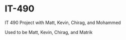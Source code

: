 # IT-490
IT 490 Project with Matt, Kevin, Chirag, and Mohammed

Used to be Matt, Kevin, Chirag, and Matrik
